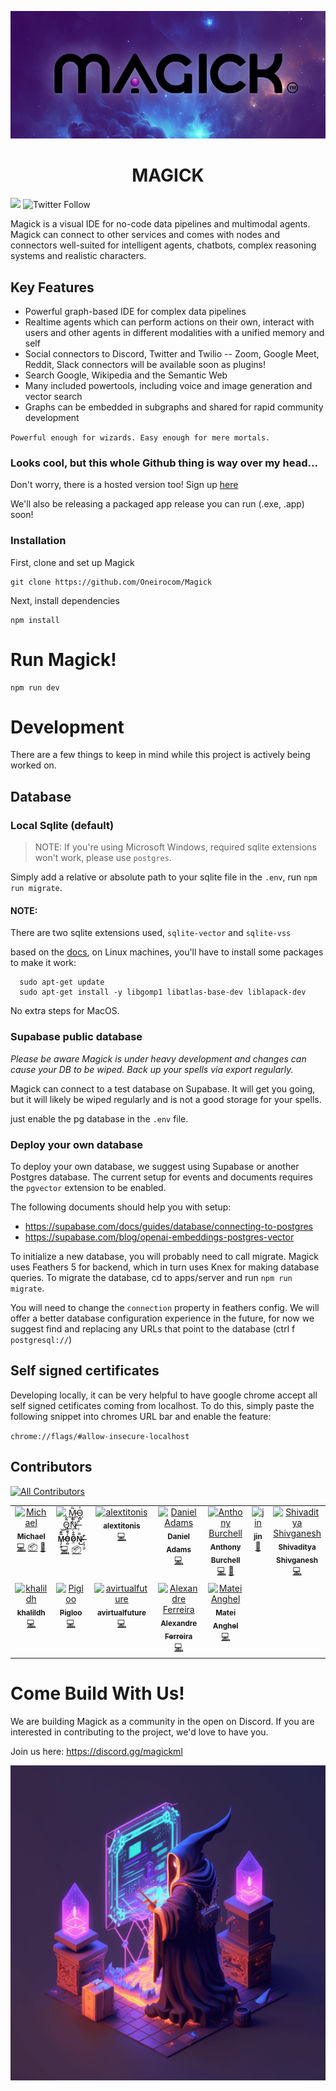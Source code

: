 <p align="center"><img src="apps/docs/readme-files/MAGICK-banner.png" /></p>

<h1 align="center">MAGICK</h1>

[![](https://dcbadge.vercel.app/api/server/magickml?style=social)](https://discord.gg/magickml)
![Twitter Follow](https://img.shields.io/twitter/follow/magickml?style=social)

Magick is a visual IDE for no-code data pipelines and multimodal agents. Magick can connect to other services and comes with nodes and connectors well-suited for intelligent agents, chatbots, complex reasoning systems and realistic characters.

## Key Features

- Powerful graph-based IDE for complex data pipelines
- Realtime agents which can perform actions on their own, interact with users and other agents in different modalities with a unified memory and self
- Social connectors to Discord, Twitter and Twilio -- Zoom, Google Meet, Reddit, Slack connectors will be available soon as plugins!
- Search Google, Wikipedia and the Semantic Web
- Many included powertools, including voice and image generation and vector search
- Graphs can be embedded in subgraphs and shared for rapid community development

`Powerful enough for wizards. Easy enough for mere mortals.`

### Looks cool, but this whole Github thing is way over my head...
Don't worry, there is a hosted version too! Sign up [here](https://www.magickml.com)

We'll also be releasing a packaged app release you can run (.exe, .app) soon!

### Installation

First, clone and set up Magick

```
git clone https://github.com/Oneirocom/Magick
```

Next, install dependencies

```
npm install
```

# Run Magick!

```
npm run dev
```

# Development

There are a few things to keep in mind while this project is actively being worked on.

## Database

### Local Sqlite (default)

> NOTE: If you're using Microsoft Windows, required sqlite extensions won't work, please use `postgres`.

Simply add a relative or absolute path to your sqlite file in the `.env`, run `npm run migrate`.

#### NOTE: 
  There are two sqlite extensions used, `sqlite-vector` and `sqlite-vss`

  based on the [docs](https://github.com/asg017/sqlite-vss#documentation),
  on Linux machines, you'll have to install some packages to make it work:

  ```
    sudo apt-get update
    sudo apt-get install -y libgomp1 libatlas-base-dev liblapack-dev 
  ```

  No extra steps for MacOS.

### Supabase public database 

_Please be aware Magick is under heavy development and changes can cause your DB to be wiped. Back up your spells via export regularly._

Magick can connect to a test database on Supabase. It will get you going, but it will likely be wiped regularly and is not a good storage for your spells.

just enable the pg database in the `.env` file.

### Deploy your own database

To deploy your own database, we suggest using Supabase or another Postgres database. The current setup for events and documents requires the `pgvector` extension to be enabled.

The following documents should help you with setup:
- https://supabase.com/docs/guides/database/connecting-to-postgres
- https://supabase.com/blog/openai-embeddings-postgres-vector

To initialize a new database, you will probably need to call migrate. Magick uses Feathers 5 for backend, which in turn uses Knex for making database queries. To migrate the database, cd to apps/server and run `npm run migrate`. 

You will need to change the `connection` property in feathers config. We will offer a better database configuration experience in the future, for now we suggest find and replacing any URLs that point to the database (ctrl f `postgresql://`)

## Self signed certificates

Developing locally, it can be very helpful to have google chrome accept all self signed cetificates coming from localhost. To do this, simply paste the following snippet into chromes URL bar and enable the feature:

`chrome://flags/#allow-insecure-localhost`

## Contributors
<!-- ALL-CONTRIBUTORS-BADGE:START - Do not remove or modify this section -->
[![All Contributors](https://img.shields.io/badge/all_contributors-12-orange.svg?style=flat-square)](#contributors-)
<!-- ALL-CONTRIBUTORS-BADGE:END -->

<!-- ALL-CONTRIBUTORS-LIST:START - Do not remove or modify this section -->
<!-- prettier-ignore-start -->
<!-- markdownlint-disable -->
<table>
  <tbody>
    <tr>
      <td align="center" valign="top" width="14.28%"><a href="https://github.com/michaelsharpe"><img src="https://avatars.githubusercontent.com/u/2397603?v=4?s=100" width="100px;" alt="Michael"/><br /><sub><b>Michael</b></sub></a><br /><a href="https://github.com/Oneirocom/Magick/commits?author=michaelsharpe" title="Code">💻</a> <a href="#platform-michaelsharpe" title="Packaging/porting to new platform">📦</a> <a href="#business-michaelsharpe" title="Business development">💼</a></td>
      <td align="center" valign="top" width="14.28%"><a href="https://thenexus.city"><img src="https://avatars.githubusercontent.com/u/18633264?v=4?s=100" width="100px;" alt="M̵̞̗̝̼̅̏̎͝Ȯ̴̝̻̊̃̋̀Õ̷̼͋N̸̩̿͜ ̶̜̠̹̼̩͒"/><br /><sub><b>M̵̞̗̝̼̅̏̎͝Ȯ̴̝̻̊̃̋̀Õ̷̼͋N̸̩̿͜ ̶̜̠̹̼̩͒</b></sub></a><br /><a href="https://github.com/Oneirocom/Magick/commits?author=lalalune" title="Code">💻</a> <a href="#platform-lalalune" title="Packaging/porting to new platform">📦</a></td>
      <td align="center" valign="top" width="14.28%"><a href="https://github.com/alextitonis"><img src="https://avatars.githubusercontent.com/u/45359358?v=4?s=100" width="100px;" alt="alextitonis"/><br /><sub><b>alextitonis</b></sub></a><br /><a href="https://github.com/Oneirocom/Magick/commits?author=alextitonis" title="Code">💻</a></td>
      <td align="center" valign="top" width="14.28%"><a href="http://msub2.com"><img src="https://avatars.githubusercontent.com/u/70986246?v=4?s=100" width="100px;" alt="Daniel Adams"/><br /><sub><b>Daniel Adams</b></sub></a><br /><a href="https://github.com/Oneirocom/Magick/commits?author=msub2" title="Code">💻</a></td>
      <td align="center" valign="top" width="14.28%"><a href="https://3ov.xyz"><img src="https://avatars.githubusercontent.com/u/8985705?v=4?s=100" width="100px;" alt="Anthony Burchell"/><br /><sub><b>Anthony Burchell</b></sub></a><br /><a href="https://github.com/Oneirocom/Magick/commits?author=antpb" title="Code">💻</a> <a href="#blog-antpb" title="Blogposts">📝</a></td>
      <td align="center" valign="top" width="14.28%"><a href="https://xrdevlog.com/"><img src="https://avatars.githubusercontent.com/u/32600939?v=4?s=100" width="100px;" alt="jin"/><br /><sub><b>jin</b></sub></a><br /><a href="#blog-madjin" title="Blogposts">📝</a></td>
      <td align="center" valign="top" width="14.28%"><a href="https://github.com/sshivaditya2019"><img src="https://avatars.githubusercontent.com/u/53160903?v=4?s=100" width="100px;" alt="Shivaditya Shivganesh"/><br /><sub><b>Shivaditya Shivganesh</b></sub></a><br /><a href="https://github.com/Oneirocom/Magick/commits?author=sshivaditya2019" title="Code">💻</a></td>
    </tr>
    <tr>
      <td align="center" valign="top" width="14.28%"><a href="https://github.com/khalildh"><img src="https://avatars.githubusercontent.com/u/16530987?v=4?s=100" width="100px;" alt="khalildh"/><br /><sub><b>khalildh</b></sub></a><br /><a href="https://github.com/Oneirocom/Magick/commits?author=khalildh" title="Code">💻</a></td>
      <td align="center" valign="top" width="14.28%"><a href="https://github.com/pigloo"><img src="https://avatars.githubusercontent.com/u/1707563?v=4?s=100" width="100px;" alt="Pigloo"/><br /><sub><b>Pigloo</b></sub></a><br /><a href="https://github.com/Oneirocom/Magick/commits?author=pigloo" title="Code">💻</a></td>
      <td align="center" valign="top" width="14.28%"><a href="https://github.com/avirtualfuture"><img src="https://avatars.githubusercontent.com/u/118632766?v=4?s=100" width="100px;" alt="avirtualfuture"/><br /><sub><b>avirtualfuture</b></sub></a><br /><a href="https://github.com/Oneirocom/Magick/commits?author=avirtualfuture" title="Code">💻</a></td>
      <td align="center" valign="top" width="14.28%"><a href="http://www.alexjorgef.com"><img src="https://avatars.githubusercontent.com/u/3478673?v=4?s=100" width="100px;" alt="Alexandre Ferreira"/><br /><sub><b>Alexandre Ferreira</b></sub></a><br /><a href="https://github.com/Oneirocom/Magick/commits?author=alexjorgef" title="Code">💻</a></td>
      <td align="center" valign="top" width="14.28%"><a href="https://matei3d.com"><img src="https://avatars.githubusercontent.com/u/45219403?v=4?s=100" width="100px;" alt="Matei Anghel"/><br /><sub><b>Matei Anghel</b></sub></a><br /><a href="https://github.com/Oneirocom/Magick/commits?author=matei3d" title="Code">💻</a></td>
    </tr>
  </tbody>
</table>

<!-- markdownlint-restore -->
<!-- prettier-ignore-end -->

<!-- ALL-CONTRIBUTORS-LIST:END -->
<!-- prettier-ignore-start -->
<!-- markdownlint-disable -->

<!-- markdownlint-restore -->
<!-- prettier-ignore-end -->

<!-- ALL-CONTRIBUTORS-LIST:END -->

# Come Build With Us!
We are building Magick as a community in the open on Discord. If you are interested in contributing to the project, we'd love to have you.

Join us here: https://discord.gg/magickml

<p align="center"><img src="apps/docs/readme-files/wizard.png" /></p>
